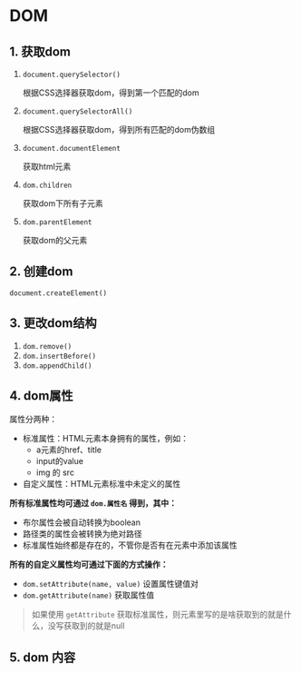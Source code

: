 # DOM

## 1. 获取dom

1. `document.querySelector()`

   根据CSS选择器获取dom，得到第一个匹配的dom

2. `document.querySelectorAll()`

   根据CSS选择器获取dom，得到所有匹配的dom伪数组

3. `document.documentElement`

   获取html元素

4. `dom.children`

   获取dom下所有子元素

5. `dom.parentElement`

   获取dom的父元素

## 2. 创建dom

`document.createElement()`

## 3. 更改dom结构

1. `dom.remove()`
2. `dom.insertBefore()`
3. `dom.appendChild()`

## 4. dom属性

属性分两种：

* 标准属性：HTML元素本身拥有的属性，例如：
  * a元素的href、title
  * input的value
  * img 的 src
* 自定义属性：HTML元素标准中未定义的属性

**所有标准属性均可通过 `dom.属性名` 得到，其中：**

* 布尔属性会被自动转换为boolean
* 路径类的属性会被转换为绝对路径
* 标准属性始终都是存在的，不管你是否有在元素中添加该属性

**所有的自定义属性均可通过下面的方式操作：**

* `dom.setAttribute(name, value)` 设置属性键值对
* `dom.getAttribute(name)` 获取属性值



> 如果使用 `getAttribute` 获取标准属性，则元素里写的是啥获取到的就是什么，没写获取到的就是null

## 5. dom 内容

